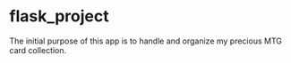 # flask_project
The initial purpose of this app is to handle and organize my precious MTG card collection.
